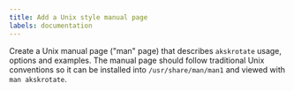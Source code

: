 ```yaml
---
title: Add a Unix style manual page
labels: documentation
---
```


Create a Unix manual page ("man" page) that describes `akskrotate` usage, options and examples. The manual page should follow traditional Unix conventions so it can be installed into `/usr/share/man/man1` and viewed with `man akskrotate`.
